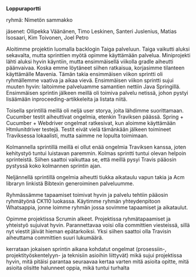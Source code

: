 **Loppuraportti**

ryhmä: Nimetön sammakko

jäsenet: Ollipekka Väänänen,
Timo Leskinen,
Santeri Juslenius,
Matias Isosaari,
Kim Toivonen,
Joel Petro

Aloitimme projektin luomalla backlogin Taiga palveluun. Taiga vaikutti aluksi sekavalta, mutta sprinttien myötä opimme käyttämään palvelua.
Miniprojekti lähti aluksi hyvin käyntiin, mutta ensimmäisellä viikolla gradle aiheutti päänvaivaa. Koska emme löytäneet siihen ratkaisua, korjasimme tilanteen käyttämälle Mavenia. Tämän takia ensimmäisen viikon sprintti oli ryhmällemme vaativa ja aikaa vievä. Ensimmäisen viikon sprintti sujui muuten hyvin: laitoimme palveluamme samantien nettiin Java Springillä. Ensimmäisen sprintin jälkeen meillä oli toimiva palvelu netissä, johon pystyi lisäämään inproceeding-artikkeleita ja listata niitä.
 
Toisella sprintillä meillä oli neljä user storya, joita lähdimme suorittamaan. Cucumber testit aiheuttivat ongelmia, etenkin Traviksen päässä. Spring + Cucumber + Webdriver ongelmat ratkesivat, kun aloimme käyttämään Htmlunitdriver testejä. Testit eivät vielä tämänkään jälkeen toimineet Traviksessa lokaalisti, mutta saimme ne lopulta toimimaan.

Kolmannella sprintillä meillä ei ollut enää ongelmia Traviksen kanssa, joten kehitystyö tuntui luistavan paremmin. Kolmas sprintti tuntui olevan helpoin sprinteistä. Siihen saattoi vaikuttaa se, että meillä pysyi Travis pääosin pystyssä koko kolmannen sprintin ajan.

Neljännellä sprintillä ongelmia aiheutti tiukka aikataulu vapun takia ja Acm libraryn linkistä Bibtexin generoiminen palveluumme. 

Ryhmässämme tapaamiset toimivat hyvin ja palvelu tehtiin pääosin ryhmätyönä CK110 luokassa. Käytimme ryhmän yhteydenpitoon Whatsappia, jonne loimme ryhmän jossa sovimme tapaamiset ja aikataulut.

Opimme projektissa Scrumin alkeet. Projektissa ryhmätapaamiset ja yhteistyö sujuivat hyvin. Parannettavaa voisi olla committien viesteissä, sillä nyt viestit jäivät hieman epätarkoiksi. Yksi siihen saattoi olla Travisin aiheuttama committien suuri lukumäärä.



kerrataan jokaisen sprintin aikana kohdatut ongelmat (prosessiin-, projektityöskentelyyn- ja teknisiin asioihin liittyvät)
mikä sujui projektissa hyvin, mitä pitäisi parantaa seuraavaa kertaa varten
mitä asioita opitte, mitä asioita olisitte halunneet oppia, mikä tuntui turhalta
